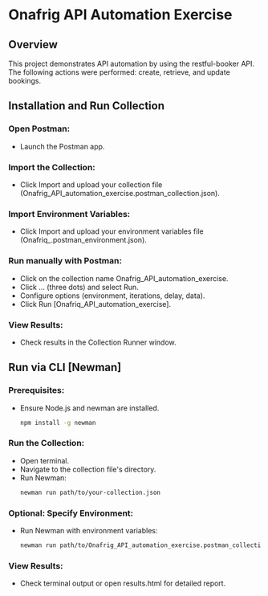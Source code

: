 # Onafrig API Automation Exercise

## Overview
This project demonstrates API automation by using the restful-booker API. The following actions were performed: create, retrieve, and update bookings.


## Installation and Run Collection

### Open Postman:
- Launch the Postman app.

### Import the Collection:
- Click Import and upload your collection file (Onafrig_API_automation_exercise.postman_collection.json).

### Import Environment Variables:
- Click Import and upload your environment variables file (Onafriq_.postman_environment.json).

### Run manually with Postman:
- Click on the collection name Onafrig_API_automation_exercise.
- Click ... (three dots) and select Run.
- Configure options (environment, iterations, delay, data).
- Click Run [Onafriq_API_automation_exercise].

### View Results:
- Check results in the Collection Runner window.

## Run via CLI [Newman]

### Prerequisites:
- Ensure Node.js and newman are installed.
  ```sh
  npm install -g newman
  ```

### Run the Collection:
- Open terminal.
- Navigate to the collection file's directory.
- Run Newman:
  ```sh
  newman run path/to/your-collection.json
  ```

### Optional: Specify Environment:
- Run Newman with environment variables:
  ```sh
  newman run path/to/Onafrig_API_automation_exercise.postman_collection.json -e path/to/Onafriq_.postman_environment.json
  ```

### View Results:
- Check terminal output or open results.html for detailed report.
